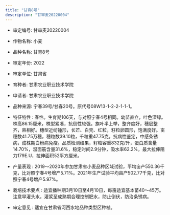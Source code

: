 ```yaml
---
title: "甘育8号"
description: "甘审麦20220004"
---
```

* 审定编号:  甘审麦20220004

*  作物名称:  小麦

*  品种名称:  甘育8号

*  审定年份:  2022

*  审定单位:  甘肃省

* 育种者:  甘肃农业职业技术学院

*  申请者:  甘肃农业职业技术学院

*  品种来源:  宁春39号/甘春20号。原代号08W13-1-2-2-1-1-1。 

*  特征特性 : 
春性。生育期106天，与对照宁春4号相同。幼苗直立，叶色深绿。株高86.15厘米，株型紧凑，抗倒性较强。旗叶半上举，整齐度好，穗层整齐，熟相好。穗型近纺锤形，长芒、白壳、红粒，籽粒卵圆形，饱满度好。亩穗数41.75万穗，穗粒数39.10粒，千粒重47.75克。抗病性鉴定，中感条锈病，成株期白粉病免疫。品质检测结果，籽粒容重832克/升，蛋白质含量14.70%，湿面筋含量31.6%，稳定时间2.9分钟，吸水率62.2%，最大拉伸阻力179E.U，拉伸面积52平方厘米。
 
*  产量表现 : 
2019～2020年参加甘肃省小麦品种区域试验，平均亩产550.36千克，比对照宁春4号增产5.71%。2021年生产试验平均亩产502.77千克，比对照宁春4号增产5.97%。

*  栽培技术要点 : 
适宜播种期3月10日至4月10日，每亩适宜基本苗40～45万。注意早灌头水，灌浆至成熟期合理控制肥水，防止倒伏，防治条锈病。

*  审定意见 : 
适宜在甘肃省河西水地品种类型区种植。 
